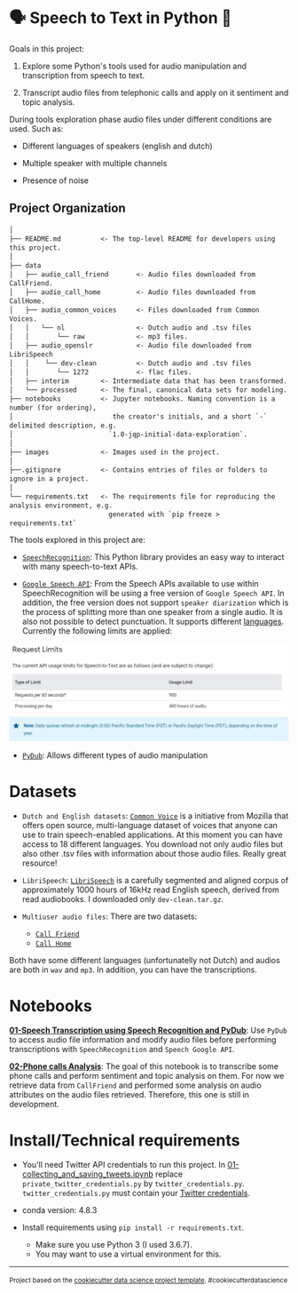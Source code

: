 🗣️ Speech to Text in Python 📜
==============================

Goals in this project:

1. Explore some Python's tools used for audio manipulation and transcription from speech to text.

2. Transcript audio files from telephonic calls and apply on it sentiment and topic analysis.

During tools exploration phase audio files under different conditions are used. Such as:

* Different languages of speakers (english and dutch)

* Multiple speaker with multiple channels

* Presence of noise

Project Organization
------------
    │
    ├── README.md          <- The top-level README for developers using this project.
    │
    ├── data
    │   ├── audio_call_friend       <- Audio files downloaded from CallFriend.
    │   ├── audio_call_home         <- Audio files downloaded from CallHome.
    │   ├── audio_common_voices     <- Files downloaded from Common Voices.
    │   │   └── nl                  <- Dutch audio and .tsv files
    │   │       └── raw             <- mp3 files.
    │   ├── audio_openslr           <- Audio file downloaded from LibriSpeech
    │   │    └── dev-clean          <- Dutch audio and .tsv files
    │   │       └── 1272            <- flac files.    
    │   ├── interim        <- Intermediate data that has been transformed.
    │   └── processed      <- The final, canonical data sets for modeling.
    ├── notebooks          <- Jupyter notebooks. Naming convention is a number (for ordering),
    │                         the creator's initials, and a short `-` delimited description, e.g.
    │                        `1.0-jqp-initial-data-exploration`.
    │
    ├── images             <- Images used in the project.
    │
    ├──.gitignore          <- Contains entries of files or folders to ignore in a project.
    │
    └── requirements.txt   <- The requirements file for reproducing the analysis environment, e.g.
	                         generated with `pip freeze > requirements.txt`



The tools explored in this project are:

* [`SpeechRecognition`](https://pypi.org/project/SpeechRecognition/): This Python library provides an easy way to interact with many 
speech-to-text APIs.

* [`Google Speech API`](https://cloud.google.com/speech-to-text): From the Speech APIs available to use within SpeechRecognition 
will be using a free version of `Google Speech API`. In addition, the free version does not support `speaker diarization` which 
is the process of splitting more than one speaker from a single audio. It is also not possible to detect punctuation. It supports 
different [languages](https://cloud.google.com/speech-to-text/docs/languages). Currently the following limits are applied:

![](https://github.com/dpbac/speech_to_text_with_python/blob/master/images/google_speech_api_limits.JPG)

* [`PyDub`](https://github.com/jiaaro/pydub): Allows different types of audio manipulation

# Datasets

* `Dutch and English datasets`: [`Common Voice`](https://voice.mozilla.org/en/datasets) is a initiative from Mozilla that offers open source, 
multi-language dataset of voices that anyone can use to train speech-enabled applications. At this moment you can have access to 
18 different languages. You download not only audio files but also other .tsv files with information about those audio files. Really 
great resource!

* `LibriSpeech`: [`LibriSpeech`](http://www.openslr.org/12/) is a carefully segmented and aligned corpus of approximately 1000 hours of 16kHz 
read English speech, derived from 
read audiobooks. I downloaded only `dev-clean.tar.gz`.

* `Multiuser audio files`: There are two datasets:

    - [`Call Friend`](https://ca.talkbank.org/access/CallFriend/)
    - [`Call Home`](https://ca.talkbank.org/access/CallHome/)
    
Both have some different languages (unfortunatelly not Dutch) and audios are both in `wav` and `mp3`. In addition, you can have the 
transcriptions. 

# Notebooks

**[01-Speech Transcription using Speech Recognition and PyDub](https://github.com/dpbac/speech_to_text_with_python/blob/master/notebooks/01-Speech%20Transcription%20using%20Speech%20Recognition%20and%20PyDub.ipynb)**:
Use `PyDub` to access audio file information and modify audio files before performing transcriptions with `SpeechRecognition` and `Speech Google API`.

**[02-Phone calls Analysis](https://github.com/dpbac/speech_to_text_with_python/blob/master/notebooks/02-Phone%20calls%20Analysis.ipynb)**:
The goal of this notebook is to transcribe some phone calls and perform sentiment and topic analysis on them. For now we retrieve data from
`CallFriend` and performed some analysis on audio attributes on the audio files retrieved. Therefore, this one is still in development.


# Install/Technical requirements

* You'll need Twitter API credentials to run this project. In [01-collecting_and_saving_tweets.ipynb](https://github.com/dpbac/twitter_analysis_online_grocery_NL/blob/master/notebooks/01-collecting_and_saving_tweets.ipynb) replace `private_twitter_credentials.py` by `twitter_credentials.py`. `twitter_credentials.py` must contain your [Twitter 
credentials](https://developer.twitter.com/en/docs/basics/authentication/oauth-1-0a/obtaining-user-access-tokens).

* conda version: 4.8.3
* Install requirements using `pip install -r requirements.txt`.
  * Make sure you use Python 3 (I used 3.6.7).
  * You may want to use a virtual environment for this.


--------

<p><small>Project based on the <a target="_blank" href="https://drivendata.github.io/cookiecutter-data-science/">cookiecutter data science project template</a>. #cookiecutterdatascience</small></p>

